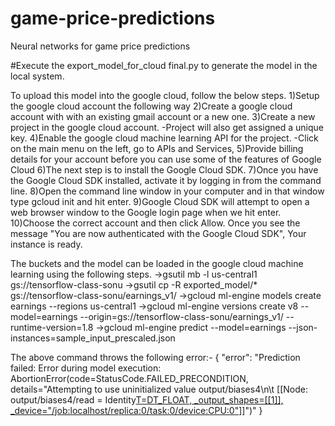 # game-price-predictions
Neural networks for game price predictions

#Execute the export_model_for_cloud final.py to generate the model in the local system.

To upload this model into the google cloud, follow the below steps.
1)Setup the google cloud account the following way
2)Create a google cloud account with with an existing gmail account or a new one.
3)Create a new project in the google cloud account.
-Project will also get assigned a unique key.
4)Enable the google cloud machine learning API for the project.
-Click on the main menu on the left, go to APIs and Services,
5)Provide billing details for your account before you can use some of the features of Google Cloud
6)The next step is to install the Google Cloud SDK.
7)Once you have the Google Cloud SDK installed, activate it by logging in from the command line.
8)Open the command line window in your computer and in that window type gcloud init and hit enter.
9)Google Cloud SDK will attempt to open a web browser window to the Google login page when we hit enter. 
10)Choose the correct account and then click Allow.
Once you see the message "You are now authenticated with the Google Cloud SDK", Your instance is ready.

The buckets and the model can be loaded in the google cloud machine learning using the following steps.
->gsutil mb -l us-central1 gs://tensorflow-class-sonu
->gsutil cp -R exported_model/* gs://tensorflow-class-sonu/earnings_v1/
->gcloud ml-engine models create earnings --regions us-central1
->gcloud ml-engine versions create v8 --model=earnings --origin=gs://tensorflow-class-sonu/earnings_v1/ --runtime-version=1.8
->gcloud ml-engine predict --model=earnings --json-instances=sample_input_prescaled.json

The above command throws the following error:-
{
  "error": "Prediction failed: Error during model execution: AbortionError(code=StatusCode.FAILED_PRECONDITION, details=\"Attempting to use uninitialized value output/biases4\n\t [[Node: output/biases4/read = Identity[T=DT_FLOAT, _output_shapes=[[1]], _device=\"/job:localhost/replica:0/task:0/device:CPU:0\"](output/biases4)]]\")"
}
